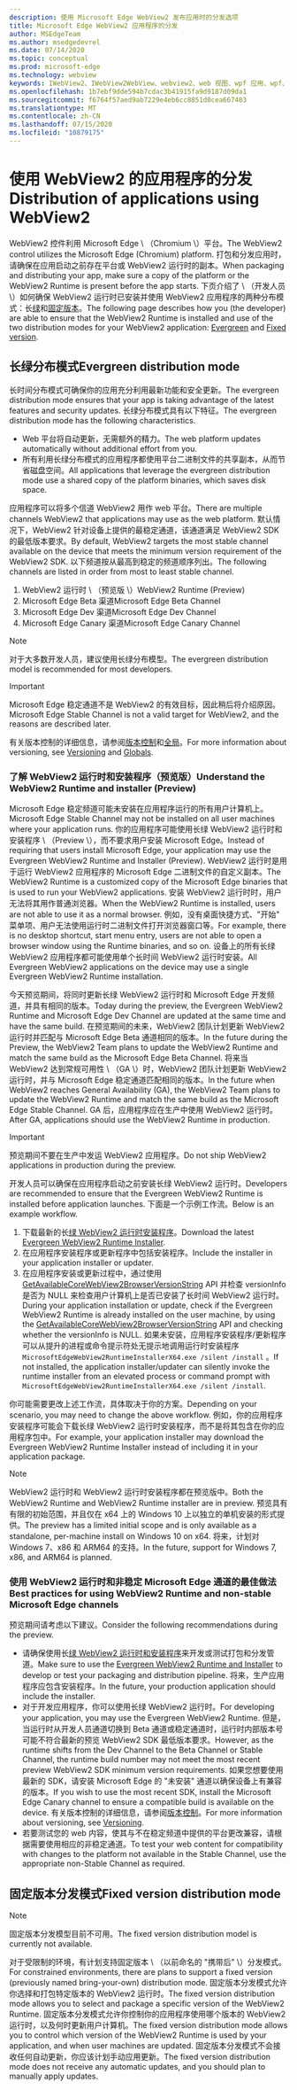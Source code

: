 ```yaml
---
description: 使用 Microsoft Edge WebView2 发布应用时的分发选项
title: Microsoft Edge WebView2 应用程序的分发
author: MSEdgeTeam
ms.author: msedgedevrel
ms.date: 07/14/2020
ms.topic: conceptual
ms.prod: microsoft-edge
ms.technology: webview
keywords: IWebView2、IWebView2WebView、webview2、web 视图、wpf 应用、wpf、edge、ICoreWebView2、ICoreWebView2Host、浏览器控件、边缘 html
ms.openlocfilehash: 1b7ebf9dde594b7cdac3b41915fa9d9187d09da1
ms.sourcegitcommit: f6764f57aed9ab7229e4eb6cc8851d0cea667403
ms.translationtype: MT
ms.contentlocale: zh-CN
ms.lasthandoff: 07/15/2020
ms.locfileid: "10879175"
---
```

# <span data-ttu-id="dc51c-104">使用 WebView2 的应用程序的分发</span><span class="sxs-lookup"><span data-stu-id="dc51c-104">Distribution of applications using WebView2</span></span>  

<span data-ttu-id="dc51c-105">WebView2 控件利用 Microsoft Edge \ （Chromium \）平台。</span><span class="sxs-lookup"><span data-stu-id="dc51c-105">The WebView2 control utilizes the Microsoft Edge \(Chromium\) platform.</span></span>  <span data-ttu-id="dc51c-106">打包和分发应用时，请确保在应用启动之前存在平台或 WebView2 运行时的副本。</span><span class="sxs-lookup"><span data-stu-id="dc51c-106">When packaging and distributing your app, make sure a copy of the platform or the WebView2 Runtime is present before the app starts.</span></span>  <span data-ttu-id="dc51c-107">下页介绍了 \ （开发人员 \）如何确保 WebView2 运行时已安装并使用 WebView2 应用程序的两种分布模式：长[绿](#evergreen-distribution-mode)和[固定版本](#fixed-version-distribution-mode)。</span><span class="sxs-lookup"><span data-stu-id="dc51c-107">The following page describes how you \(the developer\) are able to ensure that the WebView2 Runtime is installed and use of the two distribution modes for your WebView2 application:  [Evergreen](#evergreen-distribution-mode) and [Fixed version](#fixed-version-distribution-mode).</span></span>  

## <span data-ttu-id="dc51c-108">长绿分布模式</span><span class="sxs-lookup"><span data-stu-id="dc51c-108">Evergreen distribution mode</span></span>  

<span data-ttu-id="dc51c-109">长时间分布模式可确保你的应用充分利用最新功能和安全更新。</span><span class="sxs-lookup"><span data-stu-id="dc51c-109">The evergreen distribution mode ensures that your app is taking advantage of the latest features and security updates.</span></span>  <span data-ttu-id="dc51c-110">长绿分布模式具有以下特征。</span><span class="sxs-lookup"><span data-stu-id="dc51c-110">The evergreen distribution mode has the following characteristics.</span></span>  

*   <span data-ttu-id="dc51c-111">Web 平台将自动更新，无需额外的精力。</span><span class="sxs-lookup"><span data-stu-id="dc51c-111">The web platform updates automatically without additional effort from you.</span></span>  
*   <span data-ttu-id="dc51c-112">所有利用长绿分布模式的应用程序都使用平台二进制文件的共享副本，从而节省磁盘空间。</span><span class="sxs-lookup"><span data-stu-id="dc51c-112">All applications that leverage the evergreen distribution mode use a shared copy of the platform binaries, which saves disk space.</span></span>  

<span data-ttu-id="dc51c-113">应用程序可以将多个信道 WebView2 用作 web 平台。</span><span class="sxs-lookup"><span data-stu-id="dc51c-113">There are multiple channels WebView2 that applications may use as the web platform.</span></span>  <span data-ttu-id="dc51c-114">默认情况下，WebView2 针对设备上提供的最稳定通道，该通道满足 WebView2 SDK 的最低版本要求。</span><span class="sxs-lookup"><span data-stu-id="dc51c-114">By default, WebView2 targets the most stable channel available on the device that meets the minimum version requirement of the WebView2 SDK.</span></span>  <span data-ttu-id="dc51c-115">以下频道按从最高到稳定的频道顺序列出。</span><span class="sxs-lookup"><span data-stu-id="dc51c-115">The following channels are listed in order from most to least stable channel.</span></span>  

1.  <span data-ttu-id="dc51c-116">WebView2 运行时 \ （预览版 \）</span><span class="sxs-lookup"><span data-stu-id="dc51c-116">WebView2 Runtime \(Preview\)</span></span>  
1.  <span data-ttu-id="dc51c-117">Microsoft Edge Beta 渠道</span><span class="sxs-lookup"><span data-stu-id="dc51c-117">Microsoft Edge Beta Channel</span></span>  
1.  <span data-ttu-id="dc51c-118">Microsoft Edge Dev 渠道</span><span class="sxs-lookup"><span data-stu-id="dc51c-118">Microsoft Edge Dev Channel</span></span>  
1.  <span data-ttu-id="dc51c-119">Microsoft Edge Canary 渠道</span><span class="sxs-lookup"><span data-stu-id="dc51c-119">Microsoft Edge Canary Channel</span></span>    

> [!NOTE]
> <span data-ttu-id="dc51c-120">对于大多数开发人员，建议使用长绿分布模型。</span><span class="sxs-lookup"><span data-stu-id="dc51c-120">The evergreen distribution model is recommended for most developers.</span></span>  

> [!IMPORTANT]
> <span data-ttu-id="dc51c-121">Microsoft Edge 稳定通道不是 WebView2 的有效目标，因此稍后将介绍原因。</span><span class="sxs-lookup"><span data-stu-id="dc51c-121">Microsoft Edge Stable Channel is not a valid target for WebView2, and the reasons are described later.</span></span>  

<span data-ttu-id="dc51c-122">有关版本控制的详细信息，请参阅[版本控制][ConceptsVersioning]和[全局][ReferenceWin3209538WebviewIdl]。</span><span class="sxs-lookup"><span data-stu-id="dc51c-122">For more information about versioning, see [Versioning][ConceptsVersioning] and [Globals][ReferenceWin3209538WebviewIdl].</span></span>  

### <span data-ttu-id="dc51c-123">了解 WebView2 运行时和安装程序（预览版）</span><span class="sxs-lookup"><span data-stu-id="dc51c-123">Understand the WebView2 Runtime and installer (Preview)</span></span>  

<span data-ttu-id="dc51c-124">Microsoft Edge 稳定频道可能未安装在应用程序运行的所有用户计算机上。</span><span class="sxs-lookup"><span data-stu-id="dc51c-124">Microsoft Edge Stable Channel may not be installed on all user machines where your application runs.</span></span>  <span data-ttu-id="dc51c-125">你的应用程序可能使用长绿 WebView2 运行时和安装程序 \ （Preview \），而不要求用户安装 Microsoft Edge。</span><span class="sxs-lookup"><span data-stu-id="dc51c-125">Instead of requiring that users install Microsoft Edge, your application may use the Evergreen WebView2 Runtime and Installer \(Preview\).</span></span>  <span data-ttu-id="dc51c-126">WebView2 运行时是用于运行 WebView2 应用程序的 Microsoft Edge 二进制文件的自定义副本。</span><span class="sxs-lookup"><span data-stu-id="dc51c-126">The WebView2 Runtime is a customized copy of the Microsoft Edge binaries that is used to run your WebView2 applications.</span></span>  <span data-ttu-id="dc51c-127">安装 WebView2 运行时时，用户无法将其用作普通浏览器。</span><span class="sxs-lookup"><span data-stu-id="dc51c-127">When the WebView2 Runtime is installed, users are not able to use it as a normal browser.</span></span>  <span data-ttu-id="dc51c-128">例如，没有桌面快捷方式、"开始" 菜单项、用户无法使用运行时二进制文件打开浏览器窗口等。</span><span class="sxs-lookup"><span data-stu-id="dc51c-128">For example, there is no desktop shortcut, start menu entry, users are not able to open a browser window using the Runtime binaries, and so on.</span></span>  <span data-ttu-id="dc51c-129">设备上的所有长绿 WebView2 应用程序都可能使用单个长时间 WebView2 运行时安装。</span><span class="sxs-lookup"><span data-stu-id="dc51c-129">All Evergreen WebView2 applications on the device may use a single Evergreen WebView2 Runtime installation.</span></span>  

<span data-ttu-id="dc51c-130">今天预览期间，将同时更新长绿 WebView2 运行时和 Microsoft Edge 开发频道，并具有相同的版本。</span><span class="sxs-lookup"><span data-stu-id="dc51c-130">Today during the preview, the Evergreen WebView2 Runtime and Microsoft Edge Dev Channel are updated at the same time and have the same build.</span></span>  <span data-ttu-id="dc51c-131">在预览期间的未来，WebView2 团队计划更新 WebView2 运行时并匹配与 Microsoft Edge Beta 通道相同的版本。</span><span class="sxs-lookup"><span data-stu-id="dc51c-131">In the future during the Preview, the WebView2 Team plans to update the WebView2 Runtime and match the same build as the Microsoft Edge Beta Channel.</span></span>  <span data-ttu-id="dc51c-132">将来当 WebView2 达到常规可用性 \ （GA \）时，WebView2 团队计划更新 WebView2 运行时，并与 Microsoft Edge 稳定通道匹配相同的版本。</span><span class="sxs-lookup"><span data-stu-id="dc51c-132">In the future when WebView2 reaches General Availability \(GA\), the WebView2 Team plans to update the WebView2 Runtime and match the same build as the Microsoft Edge Stable Channel.</span></span>  <span data-ttu-id="dc51c-133">GA 后，应用程序应在生产中使用 WebView2 运行时。</span><span class="sxs-lookup"><span data-stu-id="dc51c-133">After GA, applications should use the WebView2 Runtime in production.</span></span>  

> [!IMPORTANT]
> <span data-ttu-id="dc51c-134">预览期间不要在生产中发运 WebView2 应用程序。</span><span class="sxs-lookup"><span data-stu-id="dc51c-134">Do not ship WebView2 applications in production during the preview.</span></span>  

<span data-ttu-id="dc51c-135">开发人员可以确保在应用程序启动之前安装长绿 WebView2 运行时。</span><span class="sxs-lookup"><span data-stu-id="dc51c-135">Developers are recommended to ensure that the Evergreen WebView2 Runtime is installed before application launches.</span></span> <span data-ttu-id="dc51c-136">下面是一个示例工作流。</span><span class="sxs-lookup"><span data-stu-id="dc51c-136">Below is an example workflow.</span></span>  

1.  <span data-ttu-id="dc51c-137">下载最新的长[绿 WebView2 运行时安装程序][Webview2Installer]。</span><span class="sxs-lookup"><span data-stu-id="dc51c-137">Download the latest [Evergreen WebView2 Runtime Installer][Webview2Installer].</span></span>  
1.  <span data-ttu-id="dc51c-138">在应用程序安装程序或更新程序中包括安装程序。</span><span class="sxs-lookup"><span data-stu-id="dc51c-138">Include the installer in your application installer or updater.</span></span>  
1.  <span data-ttu-id="dc51c-139">在应用程序安装或更新过程中，通过使用[GetAvailableCoreWebView2BrowserVersionString](../reference/win32/0-9-538/webview2-idl.md#getavailablecorewebview2browserversionstring) API 并检查 versionInfo 是否为 NULL 来检查用户计算机上是否已安装了长时间 WebView2 运行时。</span><span class="sxs-lookup"><span data-stu-id="dc51c-139">During your application installation or update, check if the Evergreen WebView2 Runtime is already installed on the user machine, by using the [GetAvailableCoreWebView2BrowserVersionString](../reference/win32/0-9-538/webview2-idl.md#getavailablecorewebview2browserversionstring) API and checking whether the versionInfo is NULL.</span></span> <span data-ttu-id="dc51c-140">如果未安装，应用程序安装程序/更新程序可以从提升的进程或命令提示符处无提示地调用运行时安装程序 `MicrosoftEdgeWebView2RuntimeInstallerX64.exe /silent /install` 。</span><span class="sxs-lookup"><span data-stu-id="dc51c-140">If not installed, the application installer/updater can silently invoke the runtime installer from an elevated process or command prompt with `MicrosoftEdgeWebView2RuntimeInstallerX64.exe /silent /install`.</span></span> 

<span data-ttu-id="dc51c-141">你可能需要更改上述工作流，具体取决于你的方案。</span><span class="sxs-lookup"><span data-stu-id="dc51c-141">Depending on your scenario, you may need to change the above workflow.</span></span>  <span data-ttu-id="dc51c-142">例如，你的应用程序安装程序可能会下载长绿 WebView2 运行时安装程序，而不是将其包含在你的应用程序包中。</span><span class="sxs-lookup"><span data-stu-id="dc51c-142">For example, your application installer may download the Evergreen WebView2 Runtime Installer instead of including it in your application package.</span></span>  

> [!NOTE]
> <span data-ttu-id="dc51c-143">WebView2 运行时和 WebView2 运行时安装程序都在预览版中。</span><span class="sxs-lookup"><span data-stu-id="dc51c-143">Both the WebView2 Runtime and WebView2 Runtime installer are in preview.</span></span>  <span data-ttu-id="dc51c-144">预览具有有限的初始范围，并且仅在 x64 上的 Windows 10 上以独立的单机安装的形式提供。</span><span class="sxs-lookup"><span data-stu-id="dc51c-144">The preview has a limited initial scope and is only available as a standalone, per-machine install on Windows 10 on x64.</span></span>  <span data-ttu-id="dc51c-145">将来，计划对 Windows 7、x86 和 ARM64 的支持。</span><span class="sxs-lookup"><span data-stu-id="dc51c-145">In the future, support for Windows 7, x86, and ARM64 is planned.</span></span>  

### <span data-ttu-id="dc51c-146">使用 WebView2 运行时和非稳定 Microsoft Edge 通道的最佳做法</span><span class="sxs-lookup"><span data-stu-id="dc51c-146">Best practices for using WebView2 Runtime and non-stable Microsoft Edge channels</span></span>  

<span data-ttu-id="dc51c-147">预览期间请考虑以下建议。</span><span class="sxs-lookup"><span data-stu-id="dc51c-147">Consider the following recommendations during the preview.</span></span>  

*   <span data-ttu-id="dc51c-148">请确保使用长[绿 WebView2 运行时和安装程序][Webview2Installer]来开发或测试打包和分发管道。</span><span class="sxs-lookup"><span data-stu-id="dc51c-148">Make sure to use the [Evergreen WebView2 Runtime and Installer][Webview2Installer] to develop or test your packaging and distribution pipeline.</span></span>  <span data-ttu-id="dc51c-149">将来，生产应用程序应包含安装程序。</span><span class="sxs-lookup"><span data-stu-id="dc51c-149">In the future, your production application should include the installer.</span></span>  
*   <span data-ttu-id="dc51c-150">对于开发应用程序，你可以使用长绿 WebView2 运行时。</span><span class="sxs-lookup"><span data-stu-id="dc51c-150">For developing your application, you may use the Evergreen WebView2 Runtime.</span></span>  <span data-ttu-id="dc51c-151">但是，当运行时从开发人员通道切换到 Beta 通道或稳定通道时，运行时内部版本号可能不符合最新的预览 WebView2 SDK 最低版本要求。</span><span class="sxs-lookup"><span data-stu-id="dc51c-151">However, as the runtime shifts from the Dev Channel to the Beta Channel or Stable Channel, the runtime build number may not meet the most recent preview WebView2 SDK minimum version requirements.</span></span>  <span data-ttu-id="dc51c-152">如果您想要使用最新的 SDK，请安装 Microsoft Edge 的 "未安装" 通道以确保设备上有兼容的版本。</span><span class="sxs-lookup"><span data-stu-id="dc51c-152">If you wish to use the most recent SDK, install the Microsoft Edge Canary channel to ensure a compatible build is available on the device.</span></span>  <span data-ttu-id="dc51c-153">有关版本控制的详细信息，请参阅[版本控制][ConceptsVersioning]。</span><span class="sxs-lookup"><span data-stu-id="dc51c-153">For more information about versioning, see [Versioning][ConceptsVersioning].</span></span>  
*   <span data-ttu-id="dc51c-154">若要测试您的 web 内容，使其与不在稳定频道中提供的平台更改兼容，请根据需要使用相应的非稳定通道。</span><span class="sxs-lookup"><span data-stu-id="dc51c-154">To test your web content for compatibility with changes to the platform not available in the Stable Channel, use the appropriate non-Stable Channel as required.</span></span>  

## <span data-ttu-id="dc51c-155">固定版本分发模式</span><span class="sxs-lookup"><span data-stu-id="dc51c-155">Fixed version distribution mode</span></span>  

> [!NOTE]
> <span data-ttu-id="dc51c-156">固定版本分发模型目前不可用。</span><span class="sxs-lookup"><span data-stu-id="dc51c-156">The fixed version distribution model is currently not available.</span></span>  

<span data-ttu-id="dc51c-157">对于受限制的环境，有计划支持固定版本 \ （以前命名的 "携带后" \）分发模式。</span><span class="sxs-lookup"><span data-stu-id="dc51c-157">For constrained environments, there are plans to support a fixed version \(previously named bring-your-own\) distribution mode.</span></span>  <span data-ttu-id="dc51c-158">固定版本分发模式允许你选择和打包特定版本的 WebView2 运行时。</span><span class="sxs-lookup"><span data-stu-id="dc51c-158">The fixed version distribution mode allows you to select and package a specific version of the WebView2 Runtime.</span></span>  <span data-ttu-id="dc51c-159">固定版本分发模式允许你控制你的应用程序使用哪个版本的 WebView2 运行时，以及何时更新用户计算机。</span><span class="sxs-lookup"><span data-stu-id="dc51c-159">The fixed version distribution mode allows you to control which version of the WebView2 Runtime is used by your application, and when user machines are updated.</span></span>  <span data-ttu-id="dc51c-160">固定版本分发模式不会接收任何自动更新，你应该计划手动应用更新。</span><span class="sxs-lookup"><span data-stu-id="dc51c-160">The fixed version distribution mode does not receive any automatic updates, and you should plan to manually apply updates.</span></span>  

<!-- links -->  

[ConceptsVersioning]: ./versioning.md "了解浏览器版本和 WebView2 |Microsoft 文档"  
[ReferenceWin3209538WebviewIdl]: ../reference/win32/0-9-538/webview2-idl.md  "Globals |Microsoft 文档"  

[Webview2Installer]: https://developer.microsoft.com/microsoft-edge/webview2 "WebView2 安装程序"  
